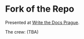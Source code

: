 # Fork of the Repo

Presented at [Write the Docs Prague](http://www.writethedocs.org/conf/prague/2018/).

The crew: (TBA)